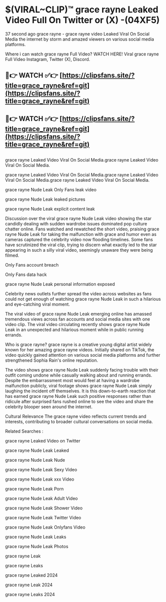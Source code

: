 # $(VIRAL~CLIP)™ grace rayne Leaked Video Full On Twitter or (X) -(04XF5)
37 second ago grace rayne - grace rayne video Leaked Viral On Social Media the internet by storm and amazed viewers on various social media platforms.

Where i can watch grace rayne Full Video? WATCH HERE! Viral grace rayne Full Video Instagram, Twitter (X), Discord.

## 🔴👉 WATCH ✅👉 [https://clipsfans.site/?title=grace_rayne&ref=git](https://clipsfans.site/?title=grace_rayne&ref=git)
## 🔴👉 WATCH ✅👉 [https://clipsfans.site/?title=grace_rayne&ref=git](https://clipsfans.site/?title=grace_rayne&ref=git)
##
grace rayne Leaked Video Viral On Social Media.grace rayne Leaked Video Viral On Social Media.

grace rayne Leaked Video Viral On Social Media.grace rayne Leaked Video Viral On Social Media.grace rayne Leaked Video Viral On Social Media.

grace rayne Nude Leak Only Fans leak video

grace rayne Nude Leak leaked pictures

grace rayne Nude Leak explicit content leak

Discussion over the viral grace rayne Nude Leak video showing the star candidly dealing with sudden wardrobe issues dominated pop culture chatter online. Fans watched and rewatched the short video, praising grace rayne Nude Leak for taking the malfunction with grace and humor even as cameras captured the celebrity video now flooding timelines. Some fans have scrutinized the viral clip, trying to discern what exactly led to the star appearing in such a silly viral video, seemingly unaware they were being filmed.


Only Fans account breach

Only Fans data hack

grace rayne Nude Leak personal information exposed

Celebrity news outlets further spread the video across websites as fans could not get enough of watching grace rayne Nude Leak in such a hilarious and eye-catching viral moment.


The viral video of grace rayne Nude Leak emerging online has amassed tremendous views across fan accounts and social media sites with one video clip. The viral video circulating recently shows grace rayne Nude Leak in an unexpected and hilarious moment while in public running errands.


Who is grace rayne? grace rayne is a creative young digital artist widely known for her amazing grace rayne videos. Initially shared on TikTok, the video quickly gained attention on various social media platforms and further strengthened Sophia Rain's online reputation.

The video shows grace rayne Nude Leak suddenly facing trouble with their outfit coming undone while casually walking about and running errands. Despite the embarrassment most would feel at having a wardrobe malfunction publicly, viral footage shows grace rayne Nude Leak simply laughing the incident off themselves. It is this down-to-earth reaction that has earned grace rayne Nude Leak such positive responses rather than ridicule after surprised fans rushed online to see the video and share the celebrity blooper seen around the internet.

Cultural Relevance The grace rayne video reflects current trends and interests, contributing to broader cultural conversations on social media.

Related Searches :

grace rayne Leaked Video on Twitter

grace rayne Nude Leak Leaked

grace rayne Nude Leak Nude

grace rayne Nude Leak Sexy Video

grace rayne Nude Leak xxx Video

grace rayne Nude Leak Porn

grace rayne Nude Leak Adult Video

grace rayne Nude Leak Shower Video

grace rayne Nude Leak Twitter Video

grace rayne Nude Leak Onlyfans Video

grace rayne Nude Leak Leaks

grace rayne Nude Leak Photos

grace rayne Leak

grace rayne Leaks

grace rayne Leaked 2024

grace rayne Leak 2024

grace rayne Leaks 2024
